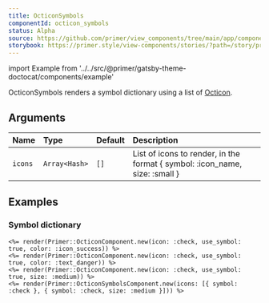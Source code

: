 ```yaml
---
title: OcticonSymbols
componentId: octicon_symbols
status: Alpha
source: https://github.com/primer/view_components/tree/main/app/components/primer/octicon_symbols_component.rb
storybook: https://primer.style/view-components/stories/?path=/story/primer-octicon-symbols-component
---
```


import Example from '../../src/@primer/gatsby-theme-doctocat/components/example'

<!-- Warning: AUTO-GENERATED file, do not edit. Add code comments to your Ruby instead <3 -->

OcticonSymbols renders a symbol dictionary using a list of [Octicon](https://primer.style/octicons/).

## Arguments

| Name | Type | Default | Description |
| :- | :- | :- | :- |
| `icons` | `Array<Hash>` | `[]` | List of icons to render, in the format { symbol: :icon_name, size: :small } |

## Examples

### Symbol dictionary

<Example src="<svg aria-hidden='true' height='16' viewBox='0 0 16 16' version='1.1' width='16' data-view-component='true' class='color-icon-success octicon octicon-check'>    <use href='#octicon_check_16'></use></svg><svg aria-hidden='true' height='16' viewBox='0 0 16 16' version='1.1' width='16' data-view-component='true' class='color-text-danger octicon octicon-check'>    <use href='#octicon_check_16'></use></svg><svg aria-hidden='true' height='24' viewBox='0 0 24 24' version='1.1' width='24' data-view-component='true' class='octicon octicon-check'>    <use href='#octicon_check_24'></use></svg><svg xmlns='http://www.w3.org/2000/svg' hidden>  <symbol id='octicon_check_16' viewBox='0 0 16 16' width='16' height='16'><path fill-rule='evenodd' d='M13.78 4.22a.75.75 0 010 1.06l-7.25 7.25a.75.75 0 01-1.06 0L2.22 9.28a.75.75 0 011.06-1.06L6 10.94l6.72-6.72a.75.75 0 011.06 0z'></path></symbol><symbol id='octicon_check_24' viewBox='0 0 24 24' width='24' height='24'><path fill-rule='evenodd' d='M21.03 5.72a.75.75 0 010 1.06l-11.5 11.5a.75.75 0 01-1.072-.012l-5.5-5.75a.75.75 0 111.084-1.036l4.97 5.195L19.97 5.72a.75.75 0 011.06 0z'></path></symbol></svg>" />

```erb
<%= render(Primer::OcticonComponent.new(icon: :check, use_symbol: true, color: :icon_success)) %>
<%= render(Primer::OcticonComponent.new(icon: :check, use_symbol: true, color: :text_danger)) %>
<%= render(Primer::OcticonComponent.new(icon: :check, use_symbol: true, size: :medium)) %>
<%= render(Primer::OcticonSymbolsComponent.new(icons: [{ symbol: :check }, { symbol: :check, size: :medium }])) %>
```
